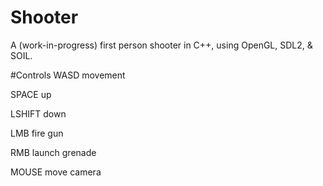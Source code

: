 # Shooter
A (work-in-progress) first person shooter in C++, using OpenGL, SDL2, & SOIL.

#Controls
WASD movement

SPACE  up

LSHIFT down

LMB    fire gun

RMB    launch grenade

MOUSE  move camera
